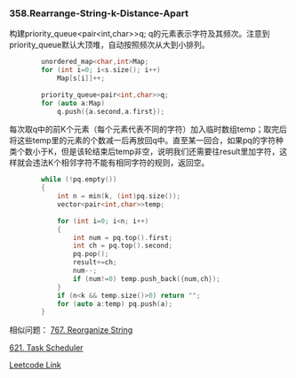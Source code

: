 ### 358.Rearrange-String-k-Distance-Apart

构建priority_queue<pair<int,char>>q; q的元素表示字符及其频次。注意到priority_queue默认大顶堆，自动按照频次从大到小排列。
```cpp
        unordered_map<char,int>Map;
        for (int i=0; i<s.size(); i++)
            Map[s[i]]++;
        
        priority_queue<pair<int,char>>q;
        for (auto a:Map)
            q.push({a.second,a.first});
```            
每次取q中的前K个元素（每个元素代表不同的字符）加入临时数组temp；取完后将这些temp里的元素的个数减一后再放回q中。直至某一回合，如果pq的字符种类个数小于K，但是该轮结束后temp非空，说明我们还需要往result里加字符，这样就会违法K个相邻字符不能有相同字符的规则，返回空。
```cpp
        while (!pq.empty())
        {
            int n = min(k, (int)pq.size());
            vector<pair<int,char>>temp;
            
            for (int i=0; i<n; i++)
            {
                int num = pq.top().first;
                int ch = pq.top().second;
                pq.pop();
                result+=ch;
                num--;
                if (num!=0) temp.push_back({num,ch});
            }
            if (n<k && temp.size()>0) return "";
            for (auto a:temp) pq.push(a);
        }
```

相似问题： [767. Reorganize String](https://leetcode.com/problems/reorganize-string/)

[621. Task Scheduler](https://leetcode.com/problems/task-scheduler/)

[Leetcode Link](https://leetcode.com/problems/rearrange-string-k-distance-apart)

